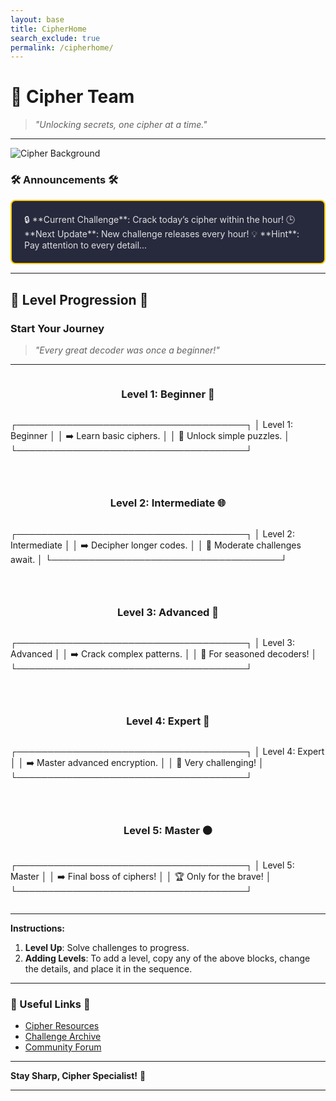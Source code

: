 ```yaml
---
layout: base 
title: CipherHome 
search_exclude: true
permalink: /cipherhome/
---
```

# 🔐 **Cipher Team** 

> *"Unlocking secrets, one cipher at a time."*

---

![Cipher Background](https://example.com/cipher-background.jpg) <!-- Replace with an actual image URL -->

### 🛠 Announcements 🛠
<div style="background-color: #27293d; padding: 20px; border-radius: 8px; border: 2px solid #ffce00; color: #e0e0e0;">
🔒 **Current Challenge**: Crack today’s cipher within the hour!  
🕒 **Next Update**: New challenge releases every hour!  
💡 **Hint**: Pay attention to every detail...
</div>

---

## 📜 Level Progression 📜

### **Start Your Journey**  
> *"Every great decoder was once a beginner!"*

---

<div style="display: flex; flex-direction: column; align-items: center;">

### Level 1: Beginner 🔰
┌─────────────────────────────────────┐ │ Level 1: Beginner │
│ ➡️ Learn basic ciphers. │
│ 🔑 Unlock simple puzzles. │
└─────────────────────────────────────┘

---
### Level 2: Intermediate 🌐
┌─────────────────────────────────────┐ │ Level 2: Intermediate │
│ ➡️ Decipher longer codes. │
│ 📜 Moderate challenges await. │
└─────────────────────────────────────┘


---
### Level 3: Advanced 🔵
┌─────────────────────────────────────┐ │ Level 3: Advanced │
│ ➡️ Crack complex patterns. │
│ 🧩 For seasoned decoders! │
└─────────────────────────────────────┘

---
### Level 4: Expert 🔴
┌─────────────────────────────────────┐ │ Level 4: Expert │
│ ➡️ Master advanced encryption. │
│ 🚀 Very challenging! │
└─────────────────────────────────────┘


---
### Level 5: Master ⚫️
┌─────────────────────────────────────┐ │ Level 5: Master │
│ ➡️ Final boss of ciphers! │
│ 🏆 Only for the brave! │
└─────────────────────────────────────┘

</div>

---

**Instructions:**

1. **Level Up**: Solve challenges to progress.
2. **Adding Levels**: To add a level, copy any of the above blocks, change the details, and place it in the sequence.

---

### 🔗 Useful Links 🔗

- [Cipher Resources](https://example.com/resources) <!-- Replace with actual URLs -->
- [Challenge Archive](https://example.com/archive) 
- [Community Forum](https://example.com/forum) 

---

**Stay Sharp, Cipher Specialist!** 🧩

---